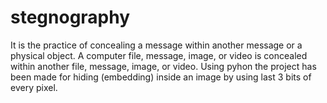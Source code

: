 # stegnography
It is the practice of concealing a message within another message or a physical object.
A computer file, message, image, or video is concealed within another file, message, image, or video. 
Using pyhon the project has been made for hiding (embedding) inside an image by using last 3 bits of every pixel.

